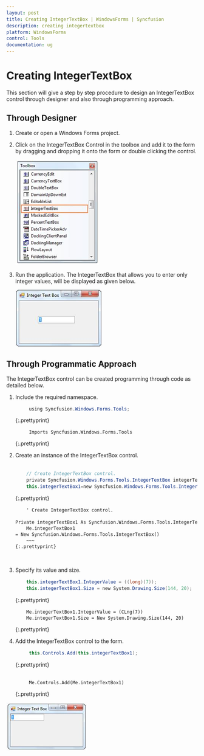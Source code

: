 ```yaml
---
layout: post
title: Creating IntegerTextBox | WindowsForms | Syncfusion
description: creating integertextbox
platform: WindowsForms
control: Tools
documentation: ug
---
```



# Creating IntegerTextBox


This section will give a step by step procedure to design an IntegerTextBox control through designer and also through programming approach.

## Through Designer

1. Create or open a Windows Forms project.
2. Click on the IntegerTextBox Control in the toolbox and add it to the form by dragging and dropping it onto the form or double clicking the control.
   
   ![](Overview_images/Overview_img439.png) 



3. Run the application. The IntegerTextBox that allows you to enter only integer values, will be displayed as given below.

   ![](Overview_images/Overview_img440.png) 
   
   

## Through Programmatic Approach

The IntegerTextBox control can be created programming through code as detailed below.

1. Include the required namespace.
   
   ~~~ cs
		using Syncfusion.Windows.Forms.Tools;
   ~~~
   {:.prettyprint}
   
   ~~~vbnet
		Imports Syncfusion.Windows.Forms.Tools
   ~~~
   {:.prettyprint}



2. Create an instance of the IntegerTextBox control.
   
   ~~~ cs
   
	   // Create IntegerTextBox control.
	   private Syncfusion.Windows.Forms.Tools.IntegerTextBox integerTextBox1;
	   this.integerTextBox1=new Syncfusion.Windows.Forms.Tools.IntegerTextBox();
   
   ~~~
   {:.prettyprint}
   
   ~~~vbnet
	   ' Create IntegerTextBox control.
	   Private integerTextBox1 As Syncfusion.Windows.Forms.Tools.IntegerTextBox
	   Me.integerTextBox1 = New Syncfusion.Windows.Forms.Tools.IntegerTextBox()
	   ~~~
   {:.prettyprint}



3. Specify its value and size.
   
   ~~~ cs
	   this.integerTextBox1.IntegerValue = ((long)(7));
	   this.integerTextBox1.Size = new System.Drawing.Size(144, 20);
   ~~~
   {:.prettyprint}
   
   
   ~~~vbnet
	   Me.integerTextBox1.IntegerValue = (CLng(7))
	   Me.integerTextBox1.Size = New System.Drawing.Size(144, 20)
   ~~~
   {:.prettyprint}



4. Add the IntegerTextBox control to the form.
   
   ~~~ cs
		this.Controls.Add(this.integerTextBox1);
   ~~~
   {:.prettyprint}
   
   ~~~vbnet
   
		Me.Controls.Add(Me.integerTextBox1)
   ~~~
   {:.prettyprint}



![](Overview_images/Overview_img441.png) 
